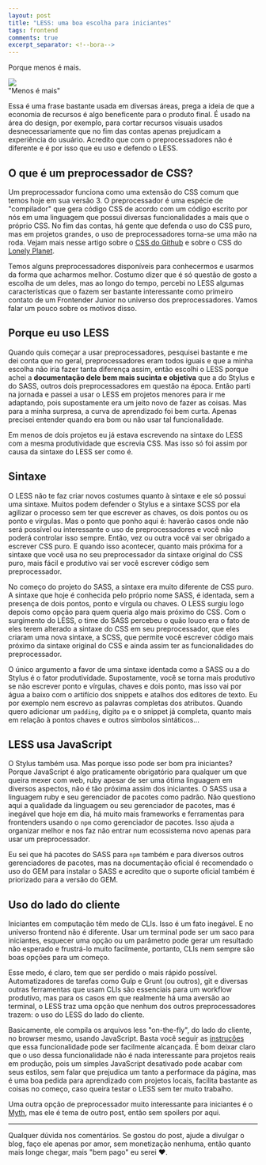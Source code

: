 ```yaml
---
layout: post
title: "LESS: uma boa escolha para iniciantes"
tags: frontend
comments: true
excerpt_separator: <!--bora-->
---
```

Porque menos é mais.
<!--bora-->

<div class="post-img-container">
	<img class="post-img" src="https://upload.wikimedia.org/wikipedia/commons/8/81/LESS_Logo.svg"/>
</div>
"Menos é mais"

Essa é uma frase bastante usada em diversas áreas, prega a ideia de que a economia de recursos é algo beneficente para o produto final. É usado na área do design, por exemplo, para cortar recursos visuais usados desnecessariamente que no fim das contas apenas prejudicam a experiência do usuário. Acredito que com o preprocessadores não é diferente e é por isso que eu uso e defendo o LESS.

## O que é um preprocessador de CSS?

Um preprocessador funciona como uma extensão do CSS comum que temos hoje em sua versão 3. O preprocessador é uma espécie de "compilador" que gera código CSS de acordo com um código escrito por nós em uma linguagem que possui diversas funcionalidades a mais que o próprio CSS. No fim das contas, há gente que defenda o uso do CSS puro, mas em projetos grandes, o uso de preprocessadores torna-se uma mão na roda. Vejam mais nesse artigo sobre o [CSS do Github](http://markdotto.com/2014/07/23/githubs-css/) e sobre o CSS do [Lonely Planet](http://ianfeather.co.uk/css-at-lonely-planet/).

Temos alguns preprocessadores disponíveis para conhecermos e usarmos da forma que acharmos melhor. Costumo dizer que é só questão de gosto a escolha de um deles, mas ao longo do tempo, percebi no LESS algumas características que o fazem ser bastante interessante como primeiro contato de um Frontender Junior no universo dos preprocessadores. Vamos falar um pouco sobre os motivos disso.

## Porque eu uso LESS

Quando quis começar a usar preprocessadores, pesquisei bastante e me dei conta que no geral, preprocessadores eram todos iguais e que a minha escolha não iria fazer tanta diferença assim, então escolhi o LESS porque achei a **documentação dele bem mais sucinta e objetiva** que a do Stylus e do SASS, outros dois preprocessadores em questão na época. Então parti na jornada e passei a usar o LESS em projetos menores para ir me adaptando, pois supostamente era um jeito novo de fazer as coisas. Mas para a minha surpresa, a curva de aprendizado foi bem curta. Apenas precisei entender quando era bom ou não usar tal funcionalidade.

Em menos de dois projetos eu já estava escrevendo na sintaxe do LESS com a mesma produtividade que escrevia CSS. Mas isso só foi assim por causa da sintaxe do LESS ser como é.

## Sintaxe

O LESS não te faz criar novos costumes quanto à sintaxe e ele só possui uma sintaxe. Muitos podem defender o Stylus e a sintaxe SCSS por ela agilizar o processo sem ter que escrever as chaves, os dois pontos ou os ponto e vírgulas. Mas o ponto que ponho aqui é: haverão casos onde não será possível ou interessante o uso de preprocessadores e você não poderá controlar isso sempre. Então, vez ou outra você vai ser obrigado a escrever CSS puro. E quando isso acontecer, quanto mais próxima for a sintaxe que você usa no seu preprocessador da sintaxe original do CSS puro, mais fácil e produtivo vai ser você escrever código sem preprocessador.

No começo do projeto do SASS, a sintaxe era muito diferente de CSS puro. A sintaxe que hoje é conhecida pelo próprio nome SASS, é identada, sem a presença de dois pontos, ponto e vírgula ou chaves. O LESS surgiu logo depois como opção para quem queria algo mais próximo do CSS. Com o surgimento do LESS, o time do SASS percebeu o quão louco era o fato de eles terem alterado a sintaxe do CSS em seu preprocessador, que eles criaram uma nova sintaxe, a SCSS, que permite você escrever código mais próximo da sintaxe original do CSS e ainda assim ter as funcionalidades do preprocessador.

O único argumento a favor de uma sintaxe identada como a SASS ou a do Stylus é o fator produtividade. Supostamente, você se torna mais produtivo se não escrever ponto e vírgulas, chaves e dois ponto, mas isso vai por água a baixo com o artifício dos snippets e atalhos dos editores de texto. Eu por exemplo nem escrevo as palavras completas dos atributos. Quando quero adicionar um <code>padding</code>, digito <code>pa</code> e o snippet já completa, quanto mais em relação à pontos chaves e outros símbolos sintáticos...

## LESS usa JavaScript

O Stylus também usa. Mas porque isso pode ser bom pra iniciantes? Porque JavaScript é algo praticamente obrigatório para qualquer um que queira mexer com web, ruby apesar de ser uma ótima linguagem em diversos aspectos, não é tão próxima assim dos iniciantes. O SASS usa a linguagem ruby e seu gerenciador de pacotes como padrão. Não questiono aqui a qualidade da linguagem ou seu gerenciador de pacotes, mas é inegável que hoje em dia, há muito mais frameworks e ferramentas para frontenders usando o <code>npm</code> como gerenciador de pacotes. Isso ajuda a organizar melhor e nos faz não entrar num ecossistema novo apenas para usar um preprocessador.

Eu sei que há pacotes do SASS para <code>npm</code> também e para diversos outros gerenciadores de pacotes, mas na documentação oficial é recomendado o uso do GEM para instalar o SASS e acredito que o suporte oficial também é priorizado para a versão do GEM.

## Uso do lado do cliente

Iniciantes em computação têm medo de CLIs. Isso é um fato inegável. E no universo frontend não é diferente. Usar um terminal pode ser um saco para iniciantes, esquecer uma opção ou um parâmetro pode gerar um resultado não esperado e frustrá-lo muito facilmente, portanto, CLIs nem sempre são boas opções para um começo.

Esse medo, é claro, tem que ser perdido o mais rápido possível. Automatizadores de tarefas como Gulp e Grunt (ou outros), git e diversas outras ferramentas que usam CLIs são essenciais para um workflow produtivo, mas para os casos em que realmente há uma aversão ao terminal, o LESS traz uma opção que nenhum dos outros preprocessadores trazem: o uso do LESS do lado do cliente.

Basicamente, ele compila os arquivos less "on-the-fly", do lado do cliente, no browser mesmo, usando JavaScript. Basta você seguir as [instruções](http://lesscss.org/#client-side-usage) que essa funcionalidade pode ser facilmente alcançada. É bom deixar claro que o uso dessa funcionalidade não é nada interessante para projetos reais em produção, pois um simples JavaScript desativado pode acabar com seus estilos, sem falar que prejudica um tanto a performace da página, mas é uma boa pedida para aprendizado com projetos locais, facilita bastante as coisas no começo, caso queira testar o LESS sem ter muito trabalho.

Uma outra opção de preprocessador muito interessante para iniciantes é o [Myth](http://www.myth.io/), mas ele é tema de outro post, então sem spoilers por aqui.

<hr>

Qualquer dúvida nos comentários. Se gostou do post, ajude a divulgar o blog, faço ele apenas por amor, sem monetização nenhuma, então quanto mais longe chegar, mais "bem pago" eu serei &hearts;.
